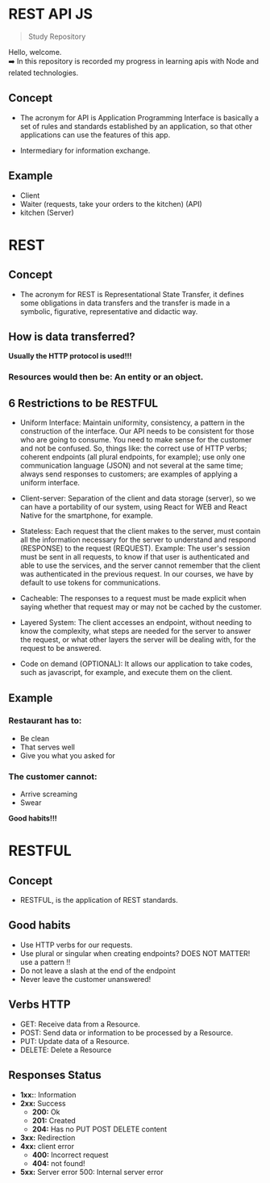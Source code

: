 # REST API JS

> Study Repository

Hello, welcome. <br/>
:arrow_right: In this repository is recorded my progress in learning apis with Node and related technologies.

## Concept
- The acronym for API is Application Programming Interface is basically a set of rules and standards established by an application, so that other applications can use the features of this app.

- Intermediary for information exchange.

## Example
- Client
- Waiter (requests, take your orders to the kitchen) (API)
- kitchen (Server)

# REST

## Concept
- The acronym for REST is Representational State Transfer, it defines some obligations in data transfers and the transfer is made in a symbolic, figurative, representative and didactic way.

## How is data transferred?
**Usually the HTTP protocol is used!!!**

### Resources would then be: An entity or an object.

## 6 Restrictions to be RESTFUL
- Uniform Interface: Maintain uniformity, consistency, a pattern in the construction of the interface. Our API needs to be consistent for those who are going to consume. You need to make sense for the customer and not be confused. So, things like: the correct use of HTTP verbs; coherent endpoints (all plural endpoints, for example); use only one communication language (JSON) and not several at the same time; always send responses to customers; are examples of applying a uniform interface.

- Client-server: Separation of the client and data storage (server), so we can have a portability of our system, using React for WEB and React Native for the smartphone, for example.

- Stateless: Each request that the client makes to the server, must contain all the information necessary for the server to understand and respond (RESPONSE) to the request (REQUEST). Example: The user's session must be sent in all requests, to know if that user is authenticated and able to use the services, and the server cannot remember that the client was authenticated in the previous request. In our courses, we have by default to use tokens for communications.

- Cacheable: The responses to a request must be made explicit when saying whether that request may or may not be cached by the customer.

- Layered System: The client accesses an endpoint, without needing to know the complexity, what steps are needed for the server to answer the request, or what other layers the server will be dealing with, for the request to be answered.

- Code on demand (OPTIONAL): It allows our application to take codes, such as javascript, for example, and execute them on the client.

## Example
### Restaurant has to:
- Be clean
- That serves well
- Give you what you asked for
### The customer cannot:
- Arrive screaming
- Swear

**Good habits!!!**

# RESTFUL

## Concept
- RESTFUL, is the application of REST standards.

## Good habits
- Use HTTP verbs for our requests.
- Use plural or singular when creating endpoints? DOES NOT MATTER! use a pattern !!
- Do not leave a slash at the end of the endpoint
- Never leave the customer unanswered!

## Verbs HTTP
- GET: Receive data from a Resource.
- POST: Send data or information to be processed by a Resource.
- PUT: Update data of a Resource.
- DELETE: Delete a Resource

## Responses Status
- **1xx:**: Information
- **2xx:** Success
  - **200:** Ok
  - **201:** Created
  - **204:** Has no PUT POST DELETE content
- **3xx:** Redirection
- **4xx:** client error
  - **400:** Incorrect request
  - **404:** not found!
- **5xx:** Server error 500: Internal server error

